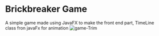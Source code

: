 # Brickbreaker Game
A simple game made using JavaFX to make the front end part, TimeLine class fron javaFx for animation 
![game-Trim](https://user-images.githubusercontent.com/33549205/205291239-db8bed13-39d5-4a65-b8f1-c0b61898dd51.gif)
